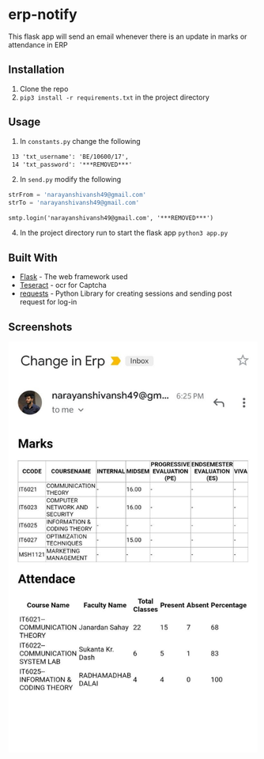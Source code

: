 # erp-notify

This flask app will send an email whenever there is an update in marks or attendance in ERP

## Installation

1. Clone the repo
2. ```pip3 install -r requirements.txt``` in the project directory

## Usage

1. In ```constants.py``` change the following
```
 13 'txt_username': 'BE/10600/17',
 14 'txt_password': '***REMOVED***'
```
2. In ```send.py``` modify the following

```python
strFrom = 'narayanshivansh49@gmail.com'
strTo = 'narayanshivansh49@gmail.com'
```
```
smtp.login('narayanshivansh49@gmail.com', '***REMOVED***')
```
4. In the project directory run to start the flask app ```python3 app.py```

## Built With

* [Flask]() - The web framework used
* [Teseract](https://github.com/tesseract-ocr/tesseract) - ocr for Captcha
* [requests]() - Python Library for creating sessions and sending post request for log-in

## Screenshots
![Screen shot of email](screenshot.jpg)
